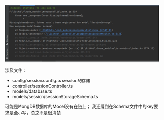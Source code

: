 ![img.png](img.png)

涉及文件：
- config/session.config.ts session的存储
- controller/sessionController.ts
- models/database.ts
- models/session/sessionStorageSchema.ts

可能是MongDB数据库的Model没有在链上；
我还看到在Schema文件中的key要求是全小写，总之不是很清楚
